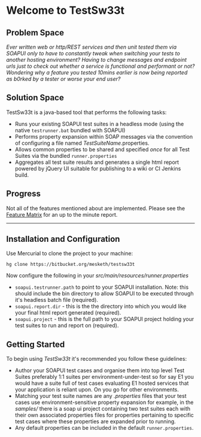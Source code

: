 # Welcome to TestSw33t

## Problem Space
_Ever written web or http/REST services and then unit tested them via SOAPUI only to have to constantly tweak when switching your tests to another hosting environment?_ _Having to change messages and endpoint urls just to check out whether a service is functional and performant or not?_ _Wondering why a feature you tested 10mins earlier is now being reported as b0rked by a tester or worse your end user?_

## Solution Space

TestSw33t is a java-based tool that performs the following tasks:
 
*	Runs your existing SOAPUI test suites in a headless mode (using the native ```testrunner.bat``` bundled with SOAPUI)
*	Performs property expansion within SOAP messages via the convention of configuring a file named _TestSuiteName_.properties.
*	Allows common properties to be shared and specified _once_ for all Test Suites via the bundled ```runner.properties```
*	Aggregates all test suite results and generates a single html report powered by jQuery UI suitable for publishing to a wiki or CI Jenkins build.

## Progress 
Not all of the features mentioned about are implemented. Please see the [Feature Matrix](http://bitbucket.org/mesketh/testsw33t/wiki/feature-matrix.html) for an up to the minute report.

---

## Installation and Configuration
Use Mercurial to clone the project to your machine: 

```hg clone https://bitbucket.org/mesketh/testsw33t```

Now configure the following in your _src/main/resources/runner.properties_

   - ```soapui.testrunner.path``` to point to your SOAPUI installation. Note: this should include the bin directory to allow SOAPUI to be executed through it's headless batch file (required).
   -  ```soapui.report.dir``` - this is the the directory into which you would like your final html report generated (required).
   -  ```soapui.project``` - this is the full path to your SOAPUI project holding your test suites to run and report on (required).

## Getting Started

To begin using _TestSw33t_ it's recommended you follow these guidelines: 

   - Author your SOAPUI test cases and organise them into top level Test Suites preferably 1:1 suites per environment-under-test so for say E1 you would have a suite full of test cases evaluating E1 hosted services that your application is reliant upon. On you go for other environments.
   - Matching your test suite names are any _.properties_ files that your test cases use environment-sensitive property expansion for example, in the _samples/_ there is a soap ui project containing two test suites each with their own associated properties files for properties pertaining to specific test cases where these properties are expanded prior to running. 
   - Any default properties can be included in the default ```runner.properties```.

